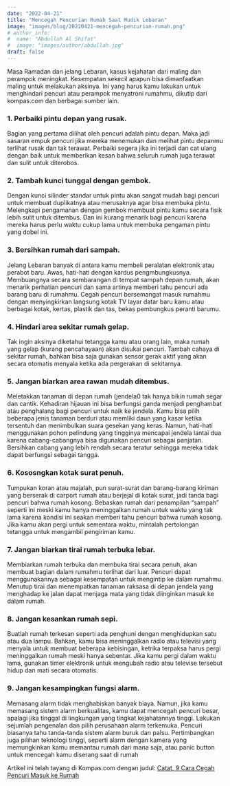 ```yaml
---
date: "2022-04-21"
title: "Mencegah Pencurian Rumah Saat Mudik Lebaran"
image: "images/blog/20220421-mencegah-pencurian-rumah.png"
# author_info: 
#  name: "Abdullah Al Shifat"
#  image: "images/author/abdullah.jpg"
draft: false
---
```


Masa Ramadan dan jelang Lebaran, kasus kejahatan dari maling dan perampok meningkat. Kesempatan sekecil apapun bisa dimanfaatkan maling untuk melakukan aksinya. Ini yang harus kamu lakukan untuk menghindari pencuri atau perampok menyatroni rumahmu, dikutip dari kompas.com dan berbagai sumber lain.

### 1. Perbaiki pintu depan yang rusak.

Bagian yang pertama dilihat oleh pencuri adalah pintu depan. Maka jadi sasaran empuk pencuri jika mereka menemukan dan melihat pintu depanmu terlihat rusak dan tak terawat. Perbaiki segera jika ini terjadi dan cat ulang dengan baik untuk memberikan kesan bahwa seluruh rumah juga terawat dan sulit untuk diterobos.

### 2. Tambah kunci tunggal dengan gembok.

Dengan kunci silinder standar untuk pintu akan sangat mudah bagi pencuri untuk membuat duplikatnya atau merusaknya agar bisa membuka pintu. Melengkapi pengamanan dengan gembok membuat pintu kamu secara fisik lebih sulit untuk ditembus. Dan ini kurang menarik bagi pencuri karena mereka harus perlu waktu cukup lama untuk membuka pengaman pintu yang dobel ini.

### 3. Bersihkan rumah dari sampah.

Jelang Lebaran banyak di antara kamu membeli peralatan elektronik atau perabot baru. Awas, hati-hati dengan kardus pengmbungkusnya. Membuangnya secara sembarangan di tempat sampah depan rumah, akan menarik perhatian pencuri dan sama artinya memberi tahu pencuri ada barang baru di rumahmu. Cegah pencuri bersemangat masuk rumahmu dengan menyingkirkan langsung kotak TV layar datar baru kamu atau berbagai kotak, kertas, plastik dan tas, bekas pembungkus peranti barumu.

### 4. Hindari area sekitar rumah gelap. 

Tak ingin aksinya diketahui tetangga kamu atau orang lain, maka rumah yang gelap (kurang pencahayaan) akan disukai pencuri. Tambah cahaya di sekitar rumah, bahkan bisa saja gunakan sensor gerak aktif yang akan secara otomatis menyala ketika ada pergerakan di sekitarnya.

### 5. Jangan biarkan area rawan mudah ditembus.

Meletakkan tanaman di depan rumah (jendela0 tak hanya bikin rumah segar dan cantik. Kehadiran hijauan ini bisa berfungsi ganda menjadi penghambat atau penghalang bagi pencuri untuk naik ke jendela. Kamu bisa pilih beberapa jenis tanaman berduri atau memliki daun yang kasar ketika tersentuh dan menimbulkan suara gesekan yang keras. Namun, hati-hati menggunakan pohon pelindung yang tingginya mencapai jendela lantai dua karena cabang-cabangnya bisa digunakan pencuri sebagai panjatan. Bersihkan cabang yang lebih rendah secara teratur sehingga mereka tidak dapat berfungsi sebagai tangga.

### 6. Kososngkan kotak surat penuh. 

Tumpukan koran atau majalah, pun surat-surat dan barang-barang kiriman yang berserak di carport rumah atau berjejal di kotak surat, jadi tanda bagi pencuri bahwa rumah kosong. Bebaskan rumah dari penampilan “sampah” seperti ini meski kamu hanya meninggalkan rumah untuk waktu yang tak lama karena kondisi ini seakan memberi tahu pencuri bahwa rumah kosong. Jika kamu akan pergi untuk sementara waktu, mintalah pertolongan tetangga untuk mengambil pengiriman kamu.

### 7. Jangan biarkan tirai rumah terbuka lebar.

Membiarkan rumah terbuka dan membuka tirai secara penuh, akan membuat bagian dalam rumahmu terlihat dari luar. Pencuri dapat menggunakannya sebagai kesempatan untuk mengintip ke dalam rumahmu. Menutup tirai dan menempatkan tanaman raksasa di depan jendela yang menghadap ke jalan dapat menjaga mata yang tidak diinginkan masuk ke dalam rumah.

### 8. Jangan kesankan rumah sepi. 

Buatlah rumah terkesan seperti ada penghuni dengan menghidupkan satu atau dua lampu. Bahkan, kamu bisa meninggalkan radio atau televisi yang menyala untuk membuat beberapa kebisingan, ketrika terpaksa harus pergi meninggalkan rumah meski hanya sebentar. Jika kamu pergi dalam waktu lama, gunakan timer elektronik untuk mengubah radio atau televise tersebut hidup dan mati secara otomatis.

### 9. Jangan kesampingkan fungsi alarm.

Memasang alarm tidak menghabiskan banyak biaya. Namun, jika kamu memasang sistem alarm berkualitas, kamu dapat mencegah pencuri besar, apalagi jika tinggal di lingkungan yang tingkat kejahatannya tinggi. Lakukan sejumlah pengenalan dan pilih perusahaan alarm terkemuka. Pencuri biasanya tahu tanda-tanda sistem alarm buruk dan palsu. Pertimbangkan juga pilihan teknologi tinggi, seperti alarm dengan kamera yang memungkinkan kamu memantau rumah dari mana saja, atau panic button untuk mencegah kamu diserang saat di rumah

Artikel ini telah tayang di Kompas.com dengan judul: [Catat, 9 Cara Cegah Pencuri Masuk ke Rumah](https://properti.kompas.com/read/2017/01/02/104244321/catat.9.cara.cegah.pencuri.masuk.ke.rumah?page=all&_ga=2.83109718.1381121087.1650501191-1731383503.1649239256) 